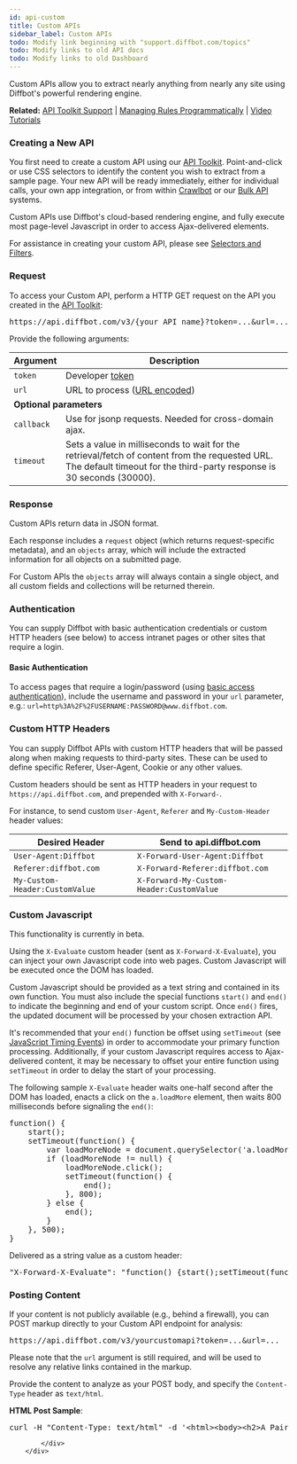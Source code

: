 ```yaml
---
id: api-custom
title: Custom APIs
sidebar_label: Custom APIs
todo: Modify link beginning with "support.diffbot.com/topics"
todo: Modify links to old API docs
todo: Modify links to old Dashboard
---
```


<div id="docBody">
            <p>Custom APIs allow you to extract nearly anything from nearly any site using Diffbot's powerful rendering engine.</p>
            <div class="alert alert-info">
<strong>Related:</strong> <a href="http://support.diffbot.com/topics/apitoolkit/" target="_blank">API Toolkit Support</a> | <a href="api-managing-rules-programmatically">Managing Rules Programmatically</a> | <a href="tutorials-custom-video">Video Tutorials</a>
</div>
<h3 id="request">Creating a New API</h3>
<p>You first need to create a custom API using our <a href="/dev/customize">API Toolkit</a>. Point-and-click or use CSS selectors to identify the content you wish to extract from a sample page. Your new API will be ready immediately, either for individual calls, your own app integration, or from within <a href="/dev/crawl">Crawlbot</a> or our <a href="/dev/bulk">Bulk API</a> systems.</p>

<p>Custom APIs use Diffbot's cloud-based rendering engine, and fully execute most page-level Javascript in order to access Ajax-delivered elements.</p>

<p>For assistance in creating your custom API, please see <a href="api-selectors-filters">Selectors and Filters</a>.</p>

<h3 id="request">Request</h3>
<div class="indent">
  <p>To access your Custom API, perform a HTTP GET request on the API you created in the <a href="/dev/customize">API Toolkit</a>:</p>
  <pre class="code">https://api.diffbot.com/v3/{your API name}?token=...&amp;url=...</pre>
  <p>Provide the following arguments:</p>
  <table class="controls table table-bordered" border="0" cellpadding="5">
  <thead><tr>
<th>Argument</th>
<th>Description</th>
</tr></thead>
  <tbody>
  <tr>
<td><code>token</code></td>
<td>Developer <a href="https://diffbot.com/pricing">token</a>
</td>
</tr>
  <tr>
<td><code>url</code></td>
<td>URL to process (<a href="http://en.wikipedia.org/wiki/Percent-encoding" target="_blank">URL encoded</a>)</td>
</tr>
  <tr><td colspan="2"><strong>Optional parameters</strong></td></tr>
  <tr class="opt">
<td><code>callback</code></td>
<td>Use for jsonp requests. Needed for cross-domain ajax.</td>
</tr>
  <tr class="opt">
<td><code>timeout</code></td>
<td>Sets a value in milliseconds to wait for the retrieval/fetch of content from the requested URL. The default timeout for the third-party response is 30 seconds (30000).</td>
</tr>
  </tbody>
  </table>
<h3 id="response">Response</h3>
<p>Custom APIs return data in JSON format.</p>

<p>Each response includes a <code>request</code> object (which returns request-specific metadata), and an <code>objects</code> array, which will include the extracted information for all objects on a submitted page.</p>

<p>For Custom APIs the <code>objects</code> array will always contain a single object, and all custom fields and collections will be returned therein.

</p>
<h3 id="authenticating">Authentication</h3>
<p>You can supply Diffbot with basic authentication credentials or custom HTTP headers (see below) to access intranet pages or other sites that require a login.</p>

<h4>Basic Authentication</h4>
<p>To access pages that require a login/password (using <a href="http://en.wikipedia.org/wiki/Basic_access_authentication" target="_blank">basic access authentication</a>), include the username and password in your <code>url</code> parameter, e.g.: <code>url=http%3A%2F%2FUSERNAME:PASSWORD@www.diffbot.com</code>.</p>

<h3 id="customheaders">Custom HTTP Headers</h3>
<p>You can supply Diffbot APIs with custom HTTP headers that will be passed along when making requests to third-party sites. These can be used to define specific Referer, User-Agent, Cookie or any other values.</p>
<p>Custom headers should be sent as HTTP headers in your request to <code>https://api.diffbot.com</code>, and prepended with <code>X-Forward-</code>.</p>
<p>For instance, to send custom <code>User-Agent</code>, <code>Referer</code> and <code>My-Custom-Header</code> header values:</p>
  <table class="controls table table-bordered" border="0" cellpadding="5">
  <thead><tr>
<th>Desired Header</th>
<th>Send to api.diffbot.com</th>
</tr></thead>
  <tbody>
  <tr>
<td><code>User-Agent:Diffbot</code></td>
<td><code>X-Forward-User-Agent:Diffbot</code></td>
</tr>
  <tr>
<td><code>Referer:diffbot.com</code></td>
<td><code>X-Forward-Referer:diffbot.com</code></td>
</tr>
  <tr>
<td><code>My-Custom-Header:CustomValue</code></td>
<td><code>X-Forward-My-Custom-Header:CustomValue</code></td>
</tr>
  </tbody>
  </table>

<h3 id="x-evaluate">Custom Javascript</h3>
<div class="alert">This functionality is currently in beta.</div>
<p>Using the <code>X-Evaluate</code> custom header (sent as <code>X-Forward-X-Evaluate</code>), you can inject your own Javascript code into web pages. Custom Javascript will be executed once the DOM has loaded.</p>
<p>Custom Javascript should be provided as a text string and contained in its own function. You must also include the special functions <code>start()</code> and <code>end()</code> to indicate the beginning and end of your custom script. Once <code>end()</code> fires, the updated document will be processed by your chosen extraction API.</p>
<p>It's recommended that your <code>end()</code> function be offset using <code>setTimeout</code> (see <a href="http://www.w3schools.com/js/js_timing.asp" target="_blank">JavaScript Timing Events</a>) in order to accommodate your primary function processing. Additionally, if your custom Javascript requires access to Ajax-delivered content, it may be necessary to offset your entire function using <code>setTimeout</code> in order to delay the start of your processing.</p>
<p>The following sample <code>X-Evaluate</code> header waits one-half second after the DOM has loaded, enacts a click on the <code>a.loadMore</code> element, then waits 800 milliseconds before signaling the <code>end()</code>:</p>
<pre>
function() {
    start();
    setTimeout(function() {
        var loadMoreNode = document.querySelector('a.loadMore');
        if (loadMoreNode != null) {
            loadMoreNode.click();
            setTimeout(function() {
                end();
            }, 800);
        } else {
            end();
        }
    }, 500);
}
</pre>

<p>Delivered as a string value as a custom header:</p>
<pre>"X-Forward-X-Evaluate": "function() {start();setTimeout(function(){var loadMoreNode=document.querySelector('a.loadMore');if (loadMoreNode != null) {loadMoreNode.click();setTimeout(function(){end();}, 800);} else {end();}},500);}"</pre>

<h3 id="posting">Posting Content</h3>
  <p>If your content is not publicly available (e.g., behind a firewall), you can POST markup directly to your Custom API endpoint for analysis:
  </p>
<pre class="code">https://api.diffbot.com/v3/yourcustomapi?token=...&amp;url=...</pre>
  <p>Please note that the <code>url</code> argument is still required, and will be used to resolve any relative links contained in the markup.</p>
  <p>Provide the content to analyze as your POST body, and specify the <code>Content-Type</code> header as <code>text/html</code>.</p>
  <p><strong>HTML Post Sample</strong>:</p>
  <pre>
curl -H "Content-Type: text/html" -d '&lt;html&gt;&lt;body&gt;&lt;h2&gt;A Pair of Jeans&lt;/h2&gt;&lt;div&gt;Price: $31.99&lt;/div&gt;&lt;/body&gt;&lt;/html&gt;' https://api.diffbot.com/v3/yourcustomapi?token=...&amp;url=http%3A%2F%2Fstore.diffbot.com</pre>

            </div>
        </div>